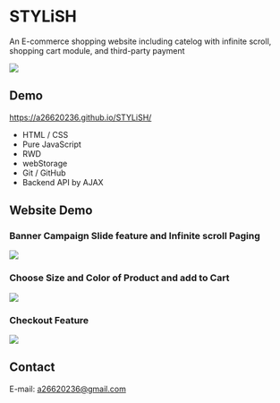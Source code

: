 # STYLiSH
An E-commerce shopping website including catelog with infinite scroll, shopping cart module, and third-party payment  

![](https://i.imgur.com/VIMhLy6.png)
## Demo
https://a26620236.github.io/STYLiSH/
- HTML / CSS
- Pure JavaScript
- RWD
- webStorage
- Git / GitHub
- Backend API by AJAX
## Website Demo
### Banner Campaign Slide feature and Infinite scroll Paging
![](https://i.imgur.com/T9cy7hz.gif)

### Choose Size and Color of Product and add to Cart
![](https://i.imgur.com/qtdSDwo.gif)

### Checkout Feature
![](https://i.imgur.com/1qQcFjs.gif)

## Contact
E-mail: a26620236@gmail.com
